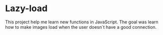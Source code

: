 # Lazy-load
This project help me learn new functions in JavaScript. The goal was learn how to make images load when the user doesn´t have a good connection.
